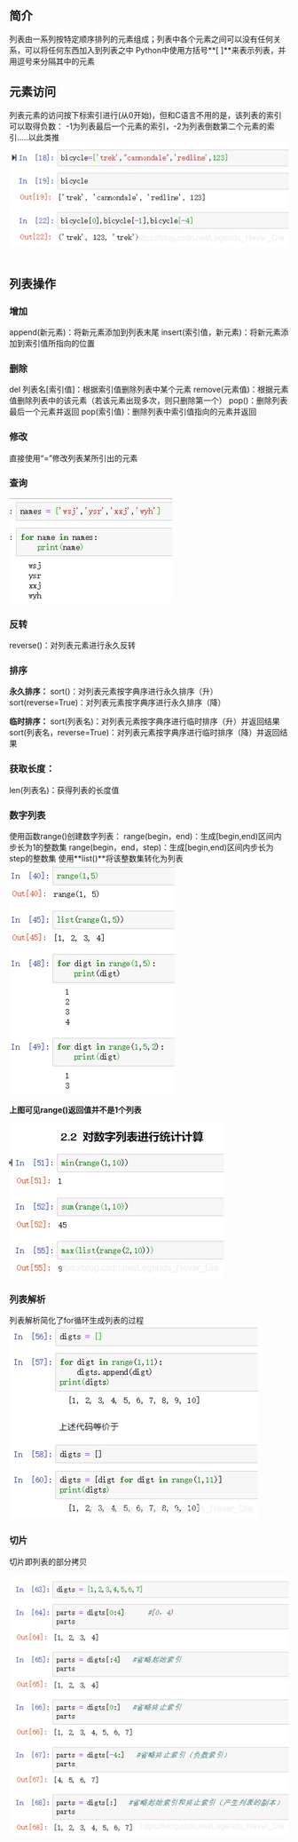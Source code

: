 ## 简介

列表由一系列按特定顺序排列的元素组成；列表中各个元素之间可以没有任何关系，可以将任何东西加入到列表之中
Python中使用方括号**[ ]**来表示列表，并用逗号来分隔其中的元素

## 元素访问

列表元素的访问按下标索引进行(从0开始)，但和C语言不用的是，该列表的索引可以取得负数：
-1为列表最后一个元素的索引，-2为列表倒数第二个元素的索引.....以此类推
![img](4-列表.assets/20200720182359588.png)![点击并拖拽以移动](data:image/gif;base64,R0lGODlhAQABAPABAP///wAAACH5BAEKAAAALAAAAAABAAEAAAICRAEAOw==)​

## 列表操作

### 增加

append(新元素)：将新元素添加到列表末尾
insert(索引值，新元素)：将新元素添加到索引值所指向的位置

### 删除

del 列表名[索引值]：根据索引值删除列表中某个元素
remove(元素值)：根据元素值删除列表中的该元素（若该元素出现多次，则只删除第一个）
pop()：删除列表最后一个元素并返回
pop(索引值)：删除列表中索引值指向的元素并返回

### 修改

直接使用“=”修改列表某所引出的元素

### 查询

![img](4-列表.assets/20200721120030941.png)![点击并拖拽以移动](data:image/gif;base64,R0lGODlhAQABAPABAP///wAAACH5BAEKAAAALAAAAAABAAEAAAICRAEAOw==)

### 反转

reverse()：对列表元素进行永久反转

### 排序

**永久排序：**
sort()：对列表元素按字典序进行永久排序（升）
sort(reverse=True)：对列表元素按字典序进行永久排序（降）

**临时排序：**
sort(列表名)：对列表元素按字典序进行临时排序（升）并返回结果
sort(列表名，reverse=True)：对列表元素按字典序进行临时排序（降）并返回结果

### 获取长度：

len(列表名)：获得列表的长度值

### 数字列表

使用函数range()创建数字列表：
range(begin，end)：生成[begin,end)区间内步长为1的整数集
range(begin，end，step)：生成[begin,end)区间内步长为step的整数集
使用**list()**将该整数集转化为列表
![img](4-列表.assets/20200721120846738.png)![点击并拖拽以移动](data:image/gif;base64,R0lGODlhAQABAPABAP///wAAACH5BAEKAAAALAAAAAABAAEAAAICRAEAOw==)​

**上图可见range()返回值并不是1个列表**

![img](4-列表.assets/20200721130032411.png)![点击并拖拽以移动](data:image/gif;base64,R0lGODlhAQABAPABAP///wAAACH5BAEKAAAALAAAAAABAAEAAAICRAEAOw==)

### 列表解析

列表解析简化了for循环生成列表的过程
![img](4-列表.assets/20200721130704975.png)![点击并拖拽以移动](data:image/gif;base64,R0lGODlhAQABAPABAP///wAAACH5BAEKAAAALAAAAAABAAEAAAICRAEAOw==)​

### 切片

切片即列表的部分拷贝

![img](4-列表.assets/20200721132840987.png)![点击并拖拽以移动](data:image/gif;base64,R0lGODlhAQABAPABAP///wAAACH5BAEKAAAALAAAAAABAAEAAAICRAEAOw==)